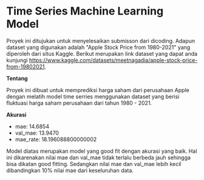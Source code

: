 # Time Series Machine Learning Model

Proyek ini ditujukan untuk menyelesaikan submisson dari dicoding. Adapun dataset yang digunakan adalah "Apple Stock Price from 1980-2021" yang diperoleh dari situs Kaggle. Berikut merupakan link dataset yang dapat anda kunjungi <a href="https://www.kaggle.com/datasets/meetnagadia/apple-stock-price-from-19802021">https://www.kaggle.com/datasets/meetnagadia/apple-stock-price-from-19802021</a>.

**Tentang**

Proyek ini dibuat untuk memprediksi harga saham dari perusahaan Apple dengan melatih model time serries menggunakan dataset yang berisi fluktuasi harga saham perusahaan dari tahun 1980 - 2021.

**Akurasi**

- mae: 14.6854
- val_mae: 13.9470
- mae_rate: 18.196088800000002

Model diatas merupakan model yang good fit dengan akurasi yang baik. Hal ini dikarenakan nilai mae dan val_mae tidak terlalu berbeda jauh sehingga bisa dikatan good fitting. Sedangkan nilai mae dan val_mae lebih kecil dibandingkan 10% nilai mae dari keseluruhan data.
